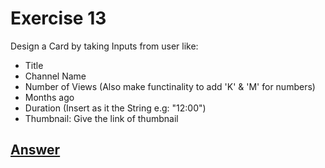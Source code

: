 # Exercise 13

Design a Card by taking Inputs from user like:
- Title
- Channel Name
- Number of Views (Also make functinality to add 'K' & 'M' for numbers)
- Months ago
- Duration (Insert as it the String e.g: "12:00")
- Thumbnail: Give the link of thumbnail

## [Answer](/Exercises/Ex13/script.js)